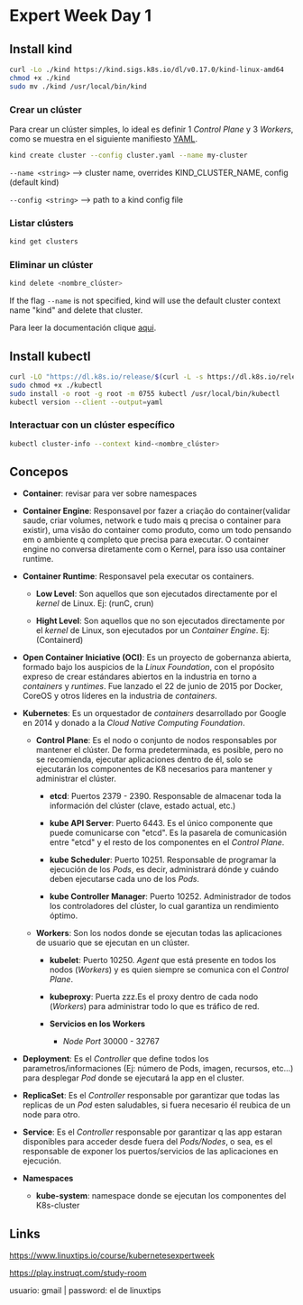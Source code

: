 # Expert Week Day 1

## Install kind

```sh
curl -Lo ./kind https://kind.sigs.k8s.io/dl/v0.17.0/kind-linux-amd64
chmod +x ./kind
sudo mv ./kind /usr/local/bin/kind
```

### Crear un clúster

Para crear un clúster simples, lo ideal es definir 1 *Control Plane* y 3 *Workers*, como se muestra en el siguiente manifiesto [YAML](../files/cluster-kind.yaml).

```sh
kind create cluster --config cluster.yaml --name my-cluster
```

`--name <string>` --> cluster name, overrides KIND_CLUSTER_NAME, config (default kind)

`--config <string>` --> path to a kind config file

### Listar clústers

```sh
kind get clusters
```

### Eliminar un clúster

```sh
kind delete <nombre_clúster>
```

If the flag `--name` is not specified, kind will use the default cluster context name "kind" and delete that cluster.

Para leer la documentación clique [aqui](https://kind.sigs.k8s.io/).

## Install kubectl

```sh
curl -LO "https://dl.k8s.io/release/$(curl -L -s https://dl.k8s.io/release/stable.txt)/bin/linux/amd64/kubectl"
sudo chmod +x ./kubectl
sudo install -o root -g root -m 0755 kubectl /usr/local/bin/kubectl
kubectl version --client --output=yaml
```

### Interactuar con un clúster específico

```sh
kubectl cluster-info --context kind-<nombre_clúster>
```

## Concepos

- **Container**: revisar para ver sobre namespaces

- **Container Engine**: Responsavel por fazer a criação do container(validar saude, criar volumes, network e tudo mais q precisa o container para existir), uma visão do container como produto, como um todo pensando em o ambiente q completo que precisa para executar. O container engine no conversa diretamente com o Kernel, para isso usa container runtime.

- **Container Runtime**: Responsavel pela executar os containers.

  - **Low Level**: Son aquellos que son ejecutados directamente por el *kernel* de Linux. Ej: (runC, crun)

  - **Hight Level**: Son aquellos que no son ejecutados directamente por el *kernel* de Linux, son ejecutados por un *Container Engine*. Ej: (Containerd)

- **Open Container Iniciative (OCI)**: Es un proyecto de gobernanza abierta, formado bajo los auspicios de la *Linux Foundation*, con el propósito expreso de crear estándares abiertos en la industria en torno a *containers* y *runtimes*. Fue lanzado el 22 de junio de 2015 por Docker, CoreOS y otros líderes en la industria de *containers*.

- **Kubernetes**: Es un orquestador de *containers* desarrollado por Google en 2014 y donado a la *Cloud Native Computing Foundation*.
  - **Control Plane**: Es el nodo o conjunto de nodos responsables por mantener el clúster. De forma predeterminada, es posible, pero no se recomienda, ejecutar aplicaciones dentro de él, solo se ejecutarán los componentes de K8 necesarios para mantener y administrar el clúster.
    - **etcd**: Puertos 2379 - 2390. Responsable de almacenar toda la información del clúster (clave, estado actual, etc.)

    - **kube API Server**: Puerto 6443. Es el único componente que puede comunicarse con "etcd". Es la pasarela de comunicasión entre "etcd" y el resto de los componentes en el *Control Plane*.

    - **kube Scheduler**: Puerto 10251. Responsable de programar la ejecución de los *Pods*, es decir, administrará dónde y cuándo deben ejecutarse cada uno de los *Pods*.

    - **kube Controller Manager**: Puerto 10252. Administrador de todos los controladores del clúster, lo cual garantiza un rendimiento óptimo.

  - **Workers**: Son los nodos donde se ejecutan todas las aplicaciones de usuario que se ejecutan en un clúster.
    - **kubelet**: Puerto 10250. *Agent* que está presente en todos los nodos (*Workers*) y es quien siempre se comunica con el *Control Plane*.

    - **kubeproxy**: Puerta zzz.Es el proxy dentro de cada nodo (*Workers*) para administrar todo lo que es tráfico de red.

    - **Servicios en los Workers**
      - *Node Port* 30000 - 32767

- **Deployment**: Es el *Controller* que define todos los parametros/informaciones (Ej: número de Pods, imagen, recursos, etc...) para desplegar *Pod* donde se ejecutará la app en el cluster.

- **ReplicaSet**: Es el *Controller* responsable por garantizar que todas las replicas de un *Pod* esten saludables, si fuera necesario él reubica de un node para otro.

- **Service**: Es el *Controller* responsable por garantizar q las app estaran disponibles para acceder desde fuera del *Pods/Nodes*, o sea, es el responsable de exponer los puertos/servicios de las aplicaciones en ejecución.

- **Namespaces**
  - **kube-system**: namespace donde se ejecutan los componentes del K8s-cluster

## Links

<https://www.linuxtips.io/course/kubernetesexpertweek>

<https://play.instruqt.com/study-room>
  
usuario: gmail | password: el de linuxtips

